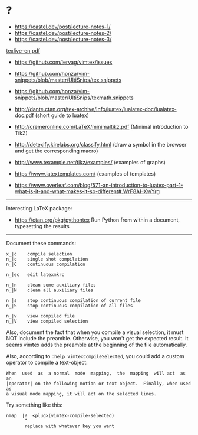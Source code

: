 # ?

- <https://castel.dev/post/lecture-notes-1/>
- <https://castel.dev/post/lecture-notes-2/>
- <https://castel.dev/post/lecture-notes-3/>

[texlive-en.pdf](~/texlive/2018/texmf-dist/doc/texlive/texlive-en/texlive-en.pdf)

- <https://github.com/lervag/vimtex/issues>
- <https://github.com/honza/vim-snippets/blob/master/UltiSnips/tex.snippets>
- <https://github.com/honza/vim-snippets/blob/master/UltiSnips/texmath.snippets>

- <http://dante.ctan.org/tex-archive/info/luatex/lualatex-doc/lualatex-doc.pdf> (short guide to luatex)

- <http://cremeronline.com/LaTeX/minimaltikz.pdf> (Minimal introduction to TikZ)

- <http://detexify.kirelabs.org/classify.html> (draw a symbol in the browser and get the corresponding macro)
- <http://www.texample.net/tikz/examples/> (examples of graphs)
- <https://www.latextemplates.com/> (examples of templates)

- <https://www.overleaf.com/blog/571-an-introduction-to-luatex-part-1-what-is-it-and-what-makes-it-so-different#.WrF8AHXwYrg>

---

Interesting LaTeX package:
- <https://ctan.org/pkg/pythontex> Run Python from within a document, typesetting the results

---

Document these commands:

    x_|c    compile selection
    n_|c    single shot compilation
    n_|C    continuous compilation

    n_|ec   edit latexmkrc

    n_|n    clean some auxiliary files
    n_|N    clean all auxiliary files

    n_|s    stop continuous compilation of current file
    n_|S    stop continuous compilation of all files

    n_|v    view compiled file
    n_|V    view compiled selection


Also, document the  fact that when you  compile a visual selection,  it must NOT
include the preamble.   Otherwise, you won't get the expected  result.  It seems
vimtex adds the preamble at the beginning of the file automatically.

Also,  according  to  `:help VimtexCompileSelected`,  you  could  add  a  custom
operator to compile a text-object:

    When  used  as  a normal  mode  mapping,  the  mapping  will act  as  an
    |operator| on the following motion or text object.  Finally, when used as
    a visual mode mapping, it will act on the selected lines.

Try something like this:

    nmap  |?  <plug>(vimtex-compile-selected)
           ^
           replace with whatever key you want
